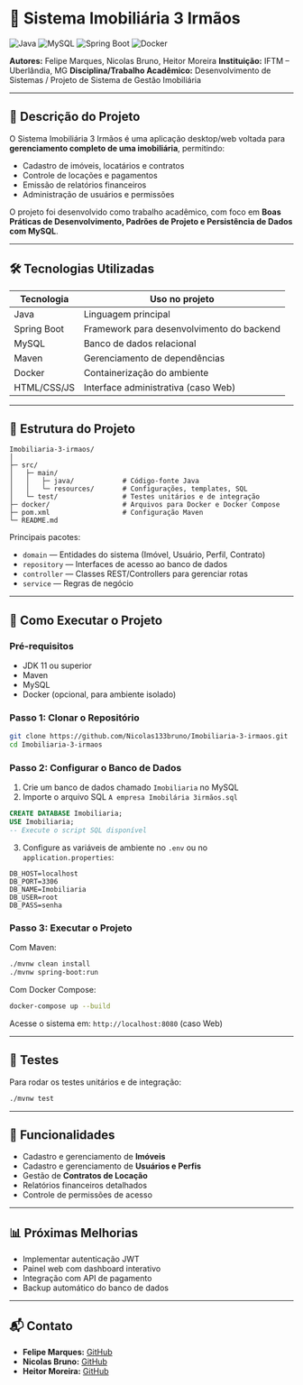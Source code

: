 # 🏢 Sistema Imobiliária 3 Irmãos

![Java](https://img.shields.io/badge/Java-ED8B00?logo=java\&logoColor=white) ![MySQL](https://img.shields.io/badge/MySQL-4479A1?logo=mysql\&logoColor=white) ![Spring Boot](https://img.shields.io/badge/Spring%20Boot-6DB33F?logo=spring\&logoColor=white) ![Docker](https://img.shields.io/badge/Docker-2496ED?logo=docker\&logoColor=white)

**Autores:** Felipe Marques, Nicolas Bruno, Heitor Moreira
**Instituição:** IFTM – Uberlândia, MG
**Disciplina/Trabalho Acadêmico:** Desenvolvimento de Sistemas / Projeto de Sistema de Gestão Imobiliária

---

## 📖 Descrição do Projeto

O Sistema Imobiliária 3 Irmãos é uma aplicação desktop/web voltada para **gerenciamento completo de uma imobiliária**, permitindo:

* Cadastro de imóveis, locatários e contratos
* Controle de locações e pagamentos
* Emissão de relatórios financeiros
* Administração de usuários e permissões

O projeto foi desenvolvido como trabalho acadêmico, com foco em **Boas Práticas de Desenvolvimento, Padrões de Projeto e Persistência de Dados com MySQL**.

---

## 🛠 Tecnologias Utilizadas

| Tecnologia  | Uso no projeto                            |
| ----------- | ----------------------------------------- |
| Java        | Linguagem principal                       |
| Spring Boot | Framework para desenvolvimento do backend |
| MySQL       | Banco de dados relacional                 |
| Maven       | Gerenciamento de dependências             |
| Docker      | Containerização do ambiente               |
| HTML/CSS/JS | Interface administrativa (caso Web)       |

---

## 📂 Estrutura do Projeto

```
Imobiliaria-3-irmaos/
│
├─ src/
│   ├─ main/
│   │   ├─ java/            # Código-fonte Java
│   │   └─ resources/       # Configurações, templates, SQL
│   └─ test/                # Testes unitários e de integração
├─ docker/                  # Arquivos para Docker e Docker Compose
├─ pom.xml                  # Configuração Maven
└─ README.md
```

Principais pacotes:

* `domain` — Entidades do sistema (Imóvel, Usuário, Perfil, Contrato)
* `repository` — Interfaces de acesso ao banco de dados
* `controller` — Classes REST/Controllers para gerenciar rotas
* `service` — Regras de negócio

---

## 🚀 Como Executar o Projeto

### Pré-requisitos

* JDK 11 ou superior
* Maven
* MySQL
* Docker (opcional, para ambiente isolado)

### Passo 1: Clonar o Repositório

```bash
git clone https://github.com/Nicolas133bruno/Imobiliaria-3-irmaos.git
cd Imobiliaria-3-irmaos
```

### Passo 2: Configurar o Banco de Dados

1. Crie um banco de dados chamado `Imobiliaria` no MySQL
2. Importe o arquivo SQL `A empresa Imobilária 3irmãos.sql`

```sql
CREATE DATABASE Imobiliaria;
USE Imobiliaria;
-- Execute o script SQL disponível
```

3. Configure as variáveis de ambiente no `.env` ou no `application.properties`:

```
DB_HOST=localhost
DB_PORT=3306
DB_NAME=Imobiliaria
DB_USER=root
DB_PASS=senha
```

### Passo 3: Executar o Projeto

Com Maven:

```bash
./mvnw clean install
./mvnw spring-boot:run
```

Com Docker Compose:

```bash
docker-compose up --build
```

Acesse o sistema em: `http://localhost:8080` (caso Web)

---

## 🧪 Testes

Para rodar os testes unitários e de integração:

```bash
./mvnw test
```

---

## 📄 Funcionalidades

* Cadastro e gerenciamento de **Imóveis**
* Cadastro e gerenciamento de **Usuários e Perfis**
* Gestão de **Contratos de Locação**
* Relatórios financeiros detalhados
* Controle de permissões de acesso

---

## 📊 Próximas Melhorias

* Implementar autenticação JWT
* Painel web com dashboard interativo
* Integração com API de pagamento
* Backup automático do banco de dados

---

## 📬 Contato

* **Felipe Marques:** [GitHub](https://github.com/FelipeMarques)
* **Nicolas Bruno:** [GitHub](https://github.com/Nicolas133bruno)
* **Heitor Moreira:** [GitHub](https://github.com/HeitorMoreira)
